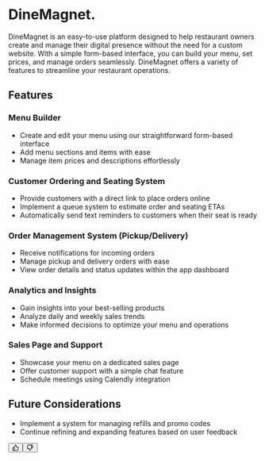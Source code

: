 <div class="relative flex w-[calc(100%-50px)] flex-col gap-1 md:gap-3 lg:w-[calc(100%-115px)]"><div class="flex flex-grow flex-col gap-3"><div class="min-h-[20px] flex flex-col items-start gap-4 whitespace-pre-wrap"><div class="markdown prose w-full break-words dark:prose-invert dark">
  
  <h1>DineMagnet.
</h1><p>DineMagnet is an easy-to-use platform designed to help restaurant owners create and manage their digital presence without the need for a custom website. With a simple form-based interface, you can build your menu, set prices, and manage orders seamlessly. DineMagnet offers a variety of features to streamline your restaurant operations.</p><h2>Features</h2><h3>Menu Builder</h3><ul><li>Create and edit your menu using our straightforward form-based interface</li><li>Add menu sections and items with ease</li><li>Manage item prices and descriptions effortlessly</li></ul><h3>Customer Ordering and Seating System</h3><ul><li>Provide customers with a direct link to place orders online</li><li>Implement a queue system to estimate order and seating ETAs</li><li>Automatically send text reminders to customers when their seat is ready</li></ul><h3>Order Management System (Pickup/Delivery)</h3><ul><li>Receive notifications for incoming orders</li><li>Manage pickup and delivery orders with ease</li><li>View order details and status updates within the app dashboard</li></ul><h3>Analytics and Insights</h3><ul><li>Gain insights into your best-selling products</li><li>Analyze daily and weekly sales trends</li><li>Make informed decisions to optimize your menu and operations</li></ul><h3>Sales Page and Support</h3><ul><li>Showcase your menu on a dedicated sales page</li><li>Offer customer support with a simple chat feature</li><li>Schedule meetings using Calendly integration</li></ul><h2>Future Considerations</h2><ul><li>Implement a system for managing refills and promo codes</li><li>Continue refining and expanding features based on user feedback</li></ul></div></div></div><div class="flex justify-between"><div class="text-gray-400 flex self-end lg:self-center justify-center mt-2 gap-3 md:gap-4 lg:gap-1 lg:absolute lg:top-0 lg:translate-x-full lg:right-0 lg:mt-0 lg:pl-2 visible"><button class="p-1 rounded-md hover:bg-gray-100 hover:text-gray-700 dark:text-gray-400 dark:hover:bg-gray-700 dark:hover:text-gray-200 disabled:dark:hover:text-gray-400"><svg stroke="currentColor" fill="none" stroke-width="2" viewBox="0 0 24 24" stroke-linecap="round" stroke-linejoin="round" class="h-4 w-4" height="1em" width="1em" xmlns="http://www.w3.org/2000/svg"><path d="M14 9V5a3 3 0 0 0-3-3l-4 9v11h11.28a2 2 0 0 0 2-1.7l1.38-9a2 2 0 0 0-2-2.3zM7 22H4a2 2 0 0 1-2-2v-7a2 2 0 0 1 2-2h3"></path></svg></button><button class="p-1 rounded-md hover:bg-gray-100 hover:text-gray-700 dark:text-gray-400 dark:hover:bg-gray-700 dark:hover:text-gray-200 disabled:dark:hover:text-gray-400"><svg stroke="currentColor" fill="none" stroke-width="2" viewBox="0 0 24 24" stroke-linecap="round" stroke-linejoin="round" class="h-4 w-4" height="1em" width="1em" xmlns="http://www.w3.org/2000/svg"><path d="M10 15v4a3 3 0 0 0 3 3l4-9V2H5.72a2 2 0 0 0-2 1.7l-1.38 9a2 2 0 0 0 2 2.3zm7-13h2.67A2.31 2.31 0 0 1 22 4v7a2.31 2.31 0 0 1-2.33 2H17"></path></svg></button></div></div></div>
